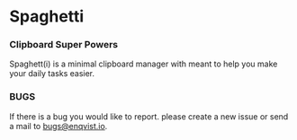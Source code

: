 # Spaghetti
### Clipboard Super Powers
Spaghett(i) is a minimal clipboard manager with meant to help you make your daily tasks easier.

### BUGS
If there is a bug you would like to report. please create a new issue or send a mail to bugs@enqvist.io.



